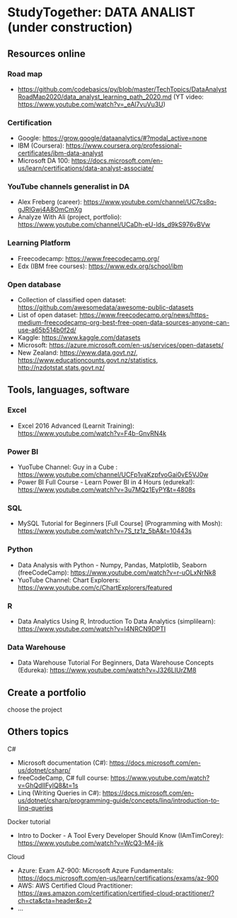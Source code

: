 # StudyTogether: DATA ANALIST (under construction)

## Resources online

### Road map
 - https://github.com/codebasics/py/blob/master/TechTopics/DataAnalystRoadMap2020/data_analyst_learning_path_2020.md (YT video: https://www.youtube.com/watch?v=_eAl7vuVu3U)

### Certification
 - Google: https://grow.google/dataanalytics/#?modal_active=none
 - IBM (Coursera): https://www.coursera.org/professional-certificates/ibm-data-analyst
 - Microsoft DA 100: https://docs.microsoft.com/en-us/learn/certifications/data-analyst-associate/

### YouTube channels generalist in DA
 - Alex Freberg (career): https://www.youtube.com/channel/UC7cs8q-gJRlGwj4A8OmCmXg
 - Analyze With Ali (project, portfolio): https://www.youtube.com/channel/UCaDh-eU-lds_d9kS976vBVw

### Learning Platform
 - Freecodecamp: https://www.freecodecamp.org/
 - Edx (IBM free courses): https://www.edx.org/school/ibm

### Open database
 - Collection of classified open dataset: https://github.com/awesomedata/awesome-public-datasets
 - List of open dataset: https://www.freecodecamp.org/news/https-medium-freecodecamp-org-best-free-open-data-sources-anyone-can-use-a65b514b0f2d/
 - Kaggle: https://www.kaggle.com/datasets
 - Microsoft: https://azure.microsoft.com/en-us/services/open-datasets/
 - New Zealand: https://www.data.govt.nz/, https://www.educationcounts.govt.nz/statistics, http://nzdotstat.stats.govt.nz/

## Tools, languages, software

### Excel
 - Excel 2016 Advanced (Learnit Training): https://www.youtube.com/watch?v=F4b-GnvRN4k

### Power BI
 - YuoTube Channel: Guy in a Cube : https://www.youtube.com/channel/UCFp1vaKzpfvoGai0vE5VJ0w
 - Power BI Full Course - Learn Power BI in 4 Hours (edureka!): https://www.youtube.com/watch?v=3u7MQz1EyPY&t=4808s

### SQL
 - MySQL Tutorial for Beginners [Full Course] (Programming with Mosh): https://www.youtube.com/watch?v=7S_tz1z_5bA&t=10443s

### Python
 - Data Analysis with Python - Numpy, Pandas, Matplotlib, Seaborn (freeCodeCamp): https://www.youtube.com/watch?v=r-uOLxNrNk8
 - YuoTube Channel: Chart Explorers: https://www.youtube.com/c/ChartExplorers/featured

### R
 - Data Analytics Using R, Introduction To Data Analytics (simplilearn): https://www.youtube.com/watch?v=I4NRCN9DPTI

### Data Warehouse
 - Data Warehouse Tutorial For Beginners, Data Warehouse Concepts (Edureka): https://www.youtube.com/watch?v=J326LIUrZM8

## Create a portfolio 
choose the project 



## Others topics
C#
 - Microsoft documentation (C#): https://docs.microsoft.com/en-us/dotnet/csharp/
 - freeCodeCamp, C# full course: https://www.youtube.com/watch?v=GhQdlIFylQ8&t=1s
 - Linq (Writing Queries in C#): https://docs.microsoft.com/en-us/dotnet/csharp/programming-guide/concepts/linq/introduction-to-linq-queries

Docker tutorial
 - Intro to Docker - A Tool Every Developer Should Know (IAmTimCorey): https://www.youtube.com/watch?v=WcQ3-M4-jik

Cloud
- Azure: Exam AZ-900: Microsoft Azure Fundamentals: https://docs.microsoft.com/en-us/learn/certifications/exams/az-900
- AWS: AWS Certified Cloud Practitioner: https://aws.amazon.com/certification/certified-cloud-practitioner/?ch=cta&cta=header&p=2
 - ...
